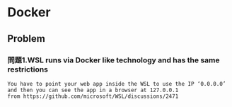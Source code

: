 # Docker

## Problem

### 問題1.WSL runs via Docker like technology and has the same restrictions
```You have to point your web app inside the WSL to use the IP ‘0.0.0.0’ and then you can see the app in a browser at 127.0.0.1```  
```from https://github.com/microsoft/WSL/discussions/2471 ```
